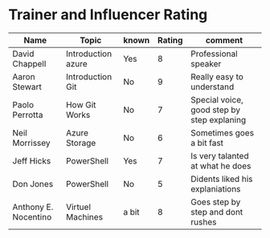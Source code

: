 # Trainer and Influencer Rating



Name | Topic | known | Rating | comment  
---|---|---|---|----
David Chappell | Introduction azure | Yes | 8 | Professional speaker
Aaron Stewart | Introduction Git | No | 9 | Really easy to understand
Paolo Perrotta | How Git Works | No | 7  |Special voice, good step by step explaning
Neil Morrissey | Azure Storage | No | 6 | Sometimes goes a bit fast
Jeff Hicks | PowerShell | Yes | 7 | Is very talanted at what he does
Don Jones | PowerShell | No | 5 | Didents liked his explaniations
Anthony E. Nocentino | Virtuel Machines | a bit | 8 | Goes step by step and dont rushes

